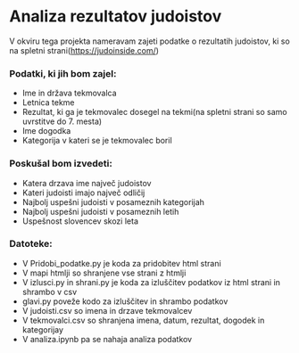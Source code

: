# Analiza rezultatov judoistov

V okviru tega projekta nameravam zajeti podatke o rezultatih judoistov, ki so na spletni strani(https://judoinside.com/)

### Podatki, ki jih bom zajel:
- Ime in država tekmovalca
- Letnica tekme
- Rezultat, ki ga je tekmovalec dosegel na tekmi(na spletni strani so samo uvrstitve do 7. mesta)
- Ime dogodka
- Kategorija v kateri se je tekmovalec boril

### Poskušal bom izvedeti:
- Katera drzava ime največ judoistov
- Kateri judoisti imajo največ odličij
- Najbolj uspešni judoisti v posameznih kategorijah
- Najbolj uspešni judoisti v posameznih letih
- Uspešnost slovencev skozi leta

### Datoteke:
- V Pridobi_podatke.py je koda za pridobitev html strani
- V mapi htmlji so shranjene vse strani z htmlji
- V izlusci.py in shrani.py je koda za izluščitev podatkov iz html strani in shrambo v csv
- glavi.py poveže kodo za izluščitev in shrambo podatkov
- V judoisti.csv so imena in drzave tekmovalcev
- V tekmovalci.csv so shranjena imena, datum, rezultat, dogodek in kategorijay
- V analiza.ipynb pa se nahaja analiza podatkov